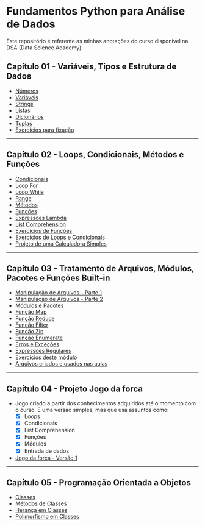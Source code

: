 # Fundamentos Python para Análise de Dados

Este repositório é referente as minhas anotações do curso disponível na DSA (Data Science Academy).

## Capítulo 01 - Variáveis, Tipos e Estrutura de Dados

- [Números](Capitulo01/Cap01-01-Numeros.ipynb)
- [Variáveis](Capitulo01/Cap01-02-Variaveis.ipynb)
- [Strings](Capitulo01/Cap01-03-Strings.ipynb)
- [Listas](Capitulo01/Cap01-04-Listas.ipynb)
- [Dicionários](Capitulo01/Cap01-05-Dicionarios.ipynb)
- [Tuplas](Capitulo01/Cap01-06-Tuplas.ipynb)
- [Exercícios para fixação](Capitulo01/Cap01-07-Exercicios.ipynb)

---

## Capítulo 02 - Loops, Condicionais, Métodos e Funções

- [Condicionais](Capitulo02/Cap02-01-Condicionais.ipynb)
- [Loop For](Capitulo02/Cap02-02-Loop-For.ipynb)
- [Loop While](Capitulo02/Cap02-03-Loop-While.ipynb)
- [Range](Capitulo02/Cap02-04-Range.ipynb)
- [Métodos](Capitulo02/Cap02-05-Metodos.ipynb)
- [Funções](Capitulo02/Cap02-06-Funcoes.ipynb)
- [Expressões Lambda](Capitulo02/Cap02-07-Lambda.ipynb)
- [List Comprehension](Capitulo02/Cap02-08-List-Comprehension.ipynb)
- [Exercícios de Funções](Capitulo02/Cap02-09-Exercicios-Funcoes.ipynb)
- [Exercícios de Loops e Condicionais](Capitulo02/Cap02-10-Exercicios-Loops-Condicionais.ipynb)
- [Projeto de uma Calculadora Simples](Capitulo02/Cap02-11-Calculadora-simples.py)

--- 

## Capítulo 03 - Tratamento de Arquivos, Módulos, Pacotes e Funções Built-in

- [Manipulação de Arquivos - Parte 1](Capitulo03/Cap03-01-Arquivos.ipynb)
- [Manipulação de Arquivos - Parte 2](Capitulo03/Cap03-02-TXT-CSV-JSON.ipynb)
- [Módulos e Pacotes](Capitulo03/Cap03-03-Modulos-e-Pacotes.ipynb)
- [Função Map](Capitulo03/Cap03-04-Map.ipynb)
- [Função Reduce](Capitulo03/Cap03-05-Reduce.ipynb)
- [Função Filter](Capitulo03/Cap03-06-Filter.ipynb)
- [Função Zip](Capitulo03/Cap03-07-Zip.ipynb)
- [Função Enumerate](Capitulo03/Cap03-08-Enumerate.ipynb)
- [Erros e Exceções](Capitulo03/Cap03-09-Erros-e-Excecoes.ipynb)
- [Expressões Regulares](Capitulo03/Cap03-10-Expressoes_regulares.ipynb)
- [Exercícios deste módulo](Capitulo03/Cap03-11-Exercicios.ipynb)
- [Arquivos criados e usados nas aulas](Capitulo03/arquivos)

---

## Capítulo 04 - Projeto Jogo da forca

- Jogo criado a partir dos conhecimentos adquiridos até o momento com o curso. É uma versão simples, mas que usa assuntos como:
    - [x] Loops
    - [x] Condicionais
    - [x] List Comprehension
    - [x] Funções
    - [x] Módulos
    - [x] Entrada de dados
- [Jogo da forca - Versão 1](Capitulo04/jogo_da_forca.py)

---

## Capítulo 05 - Programação Orientada a Objetos

- [Classes](Capitulo05/Cap05-01-Classes.ipynb)
- [Métodos de Classes](Capitulo05/Cap05-02-Metodos.ipynb)
- [Herança em Classes](Capitulo05/Cap05-03-Herancas.ipynb)
- [Polimorfismo em Classes](Capitulo05/Cap05-04-Polimorfismo.ipynb)